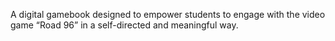 A digital gamebook designed to empower students to engage with the video game “Road 96” in a self-directed and meaningful way.
